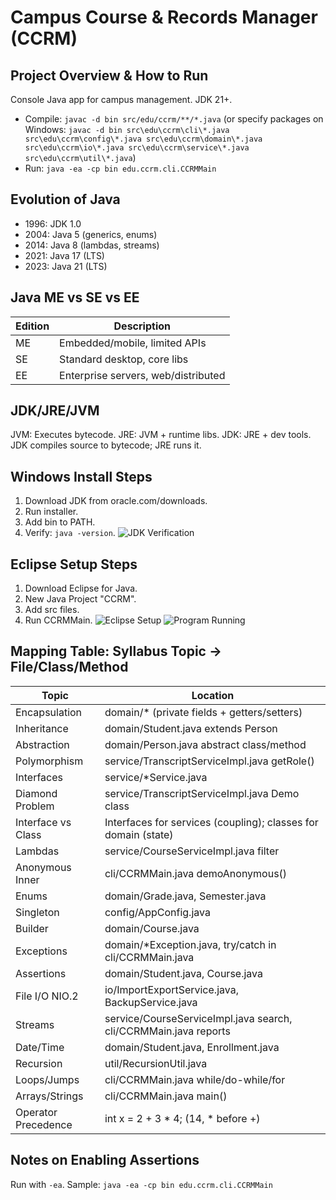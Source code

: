 # Campus Course & Records Manager (CCRM)

## Project Overview & How to Run
Console Java app for campus management. JDK 21+.
- Compile: `javac -d bin src/edu/ccrm/**/*.java` (or specify packages on Windows: `javac -d bin src\edu\ccrm\cli\*.java src\edu\ccrm\config\*.java src\edu\ccrm\domain\*.java src\edu\ccrm\io\*.java src\edu\ccrm\service\*.java src\edu\ccrm\util\*.java`)
- Run: `java -ea -cp bin edu.ccrm.cli.CCRMMain`

## Evolution of Java
- 1996: JDK 1.0
- 2004: Java 5 (generics, enums)
- 2014: Java 8 (lambdas, streams)
- 2021: Java 17 (LTS)
- 2023: Java 21 (LTS)

## Java ME vs SE vs EE
| Edition | Description |
|---------|-------------|
| ME | Embedded/mobile, limited APIs |
| SE | Standard desktop, core libs |
| EE | Enterprise servers, web/distributed |

## JDK/JRE/JVM
JVM: Executes bytecode. JRE: JVM + runtime libs. JDK: JRE + dev tools. JDK compiles source to bytecode; JRE runs it.

## Windows Install Steps
1. Download JDK from oracle.com/downloads.
2. Run installer.
3. Add bin to PATH.
4. Verify: `java -version`.
![JDK Verification](screenshots/jdk-verification.png)

## Eclipse Setup Steps
1. Download Eclipse for Java.
2. New Java Project "CCRM".
3. Add src files.
4. Run CCRMMain.
![Eclipse Setup](screenshots/eclipse-setup.png)
![Program Running](screenshots/program-running.png)

## Mapping Table: Syllabus Topic → File/Class/Method
| Topic | Location |
|-------|----------|
| Encapsulation | domain/* (private fields + getters/setters) |
| Inheritance | domain/Student.java extends Person |
| Abstraction | domain/Person.java abstract class/method |
| Polymorphism | service/TranscriptServiceImpl.java getRole() |
| Interfaces | service/*Service.java |
| Diamond Problem | service/TranscriptServiceImpl.java Demo class |
| Interface vs Class | Interfaces for services (coupling); classes for domain (state) |
| Lambdas | service/CourseServiceImpl.java filter |
| Anonymous Inner | cli/CCRMMain.java demoAnonymous() |
| Enums | domain/Grade.java, Semester.java |
| Singleton | config/AppConfig.java |
| Builder | domain/Course.java |
| Exceptions | domain/*Exception.java, try/catch in cli/CCRMMain.java |
| Assertions | domain/Student.java, Course.java |
| File I/O NIO.2 | io/ImportExportService.java, BackupService.java |
| Streams | service/CourseServiceImpl.java search, cli/CCRMMain.java reports |
| Date/Time | domain/Student.java, Enrollment.java |
| Recursion | util/RecursionUtil.java |
| Loops/Jumps | cli/CCRMMain.java while/do-while/for |
| Arrays/Strings | cli/CCRMMain.java main() |
| Operator Precedence | int x = 2 + 3 * 4; (14, * before +) |

## Notes on Enabling Assertions
Run with `-ea`. Sample: `java -ea -cp bin edu.ccrm.cli.CCRMMain`


